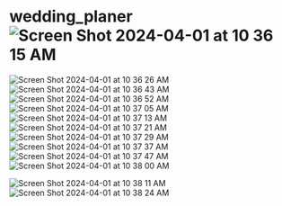 # wedding_planer![Screen Shot 2024-04-01 at 10 36 15 AM](https://github.com/VishvaManvar/wedding_planer/assets/165630099/f41fb3cd-6e33-4f48-ac13-e00c888dc042)
![Screen Shot 2024-04-01 at 10 36 26 AM](https://github.com/VishvaManvar/wedding_planer/assets/165630099/72bf9b04-79fe-4ba0-be99-b8dce4e9666e)
![Screen Shot 2024-04-01 at 10 36 43 AM](https://github.com/VishvaManvar/wedding_planer/assets/165630099/6dd53da0-f033-46b7-a10f-d4495bfa2023)
![Screen Shot 2024-04-01 at 10 36 52 AM](https://github.com/VishvaManvar/wedding_planer/assets/165630099/01572f17-c063-4bc9-92b9-48125787fe33)
![Screen Shot 2024-04-01 at 10 37 05 AM](https://github.com/VishvaManvar/wedding_planer/assets/165630099/101f11ea-316b-41b2-889c-acd2fd0d7d6e)
![Screen Shot 2024-04-01 at 10 37 13 AM](https://github.com/VishvaManvar/wedding_planer/assets/165630099/a5756aa4-157d-4c0d-ab1d-b9b4f9ecda25)
![Screen Shot 2024-04-01 at 10 37 21 AM](https://github.com/VishvaManvar/wedding_planer/assets/165630099/4269f110-fe7e-4985-9aa3-10ed4ac921f5)
![Screen Shot 2024-04-01 at 10 37 29 AM](https://github.com/VishvaManvar/wedding_planer/assets/165630099/a11436d8-17d0-4166-9e2c-fe3cc3627a7d)
![Screen Shot 2024-04-01 at 10 37 37 AM](https://github.com/VishvaManvar/wedding_planer/assets/165630099/3b4f804c-dbf4-459f-8f16-9dc07c47ef59)
![Screen Shot 2024-04-01 at 10 37 47 AM](https://github.com/VishvaManvar/wedding_planer/assets/165630099/ea3b0727-6d74-427f-9095-9c203a54bd4e)![Screen Shot 2024-04-01 at 10 38 00 AM](https://github.com/VishvaManvar/wedding_planer/assets/165630099/0b26020c-4145-4798-9948-53b97c5c19cf)

![Screen Shot 2024-04-01 at 10 38 11 AM](https://github.com/VishvaManvar/wedding_planer/assets/165630099/d14fc869-7526-4f0c-8e83-1cf9b8ad4ccb)![Screen Shot 2024-04-01 at 10 38 24 AM](https://github.com/VishvaManvar/wedding_planer/assets/165630099/ef9cf9d7-871e-4645-a485-33c0c4af4160)

